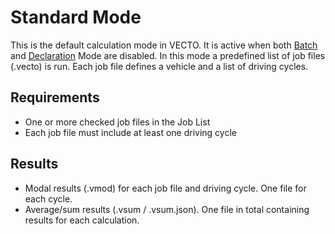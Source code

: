 Standard Mode
=============


This is the default calculation mode in VECTO. It is active when both [Batch](#batch-mode) and [Declaration](#declaration-mode) Mode are disabled.  In this mode a predefined list of job files (.vecto) is run. Each job file defines a vehicle and a list of driving cycles.

Requirements
------------

-   One or more checked job files in the Job List
-   Each job file must include at least one driving cycle


Results
-------

-   Modal results (.vmod) for each job file and driving cycle. One file for each cycle.
-   Average/sum results (.vsum / .vsum.json). One file in total containing results for each calculation.
